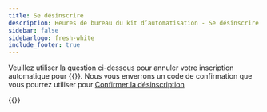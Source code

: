 ```yaml
---
title: Se désinscrire
description: Heures de bureau du kit d’automatisation - Se désinscrire
sidebar: false
sidebarlogo: fresh-white
include_footer: true
---
```

Veuillez utiliser la question ci-dessous pour annuler votre inscription automatique pour {{<product-name>}}. Nous vous enverrons un code de confirmation que vous pourrez utiliser pour [Confirmer la désinscription](/fr/office-hours/unregister-confirm)

{{<questions name="/office-hours/unregister.json" completed="Thank you for completing unregistration questions" showNavigationButtons=false >}}
